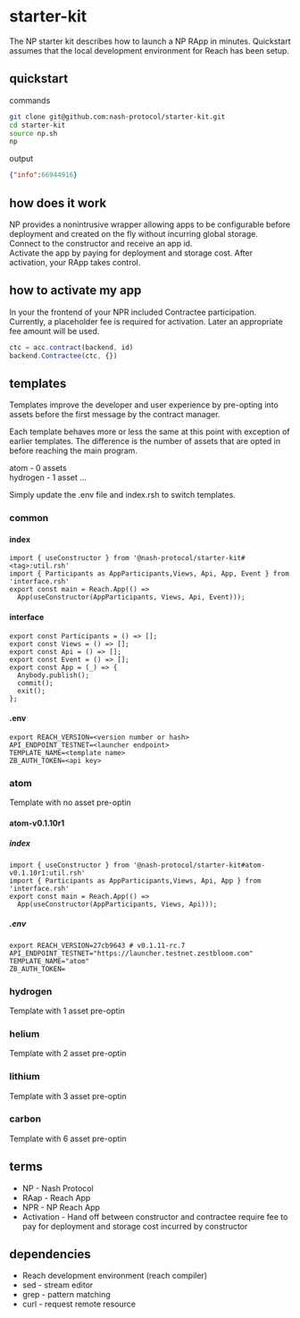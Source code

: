 # starter-kit

The NP starter kit describes how to launch a NP RApp in minutes. Quickstart assumes that the local development environment for Reach has been setup.

## quickstart

commands
```bash
git clone git@github.com:nash-protocol/starter-kit.git 
cd starter-kit 
source np.sh 
np
```

output
```json
{"info":66944916}
```

## how does it work

NP provides a nonintrusive wrapper allowing apps to be configurable before deployment and created on the fly without incurring global storage.   
Connect to the constructor and receive an app id.   
Activate the app by paying for deployment and storage cost. 
After activation, your RApp takes control.

## how to activate my app

In your the frontend of your NPR included Contractee participation. Currently, a placeholder fee is required for activation. Later an appropriate fee amount will be used.

```js
ctc = acc.contract(backend, id)
backend.Contractee(ctc, {})
```

## templates

Templates improve the developer and user experience by pre-opting into assets before the first message by the contract manager.

Each template behaves more or less the same at this point with exception of earlier templates. The difference is the number of assets that are opted in before reaching the main program.

atom - 0 assets  
hydrogen - 1 asset
...

Simply update the .env file and index.rsh to switch templates.


### common

#### index

```
import { useConstructor } from '@nash-protocol/starter-kit#<tag>:util.rsh'
import { Participants as AppParticipants,Views, Api, App, Event } from 'interface.rsh'
export const main = Reach.App(() => 
  App(useConstructor(AppParticipants, Views, Api, Event)));
```

#### interface

```
export const Participants = () => [];
export const Views = () => [];
export const Api = () => [];
export const Event = () => [];
export const App = (_) => {
  Anybody.publish();
  commit();
  exit();
};
```

#### .env

```
export REACH_VERSION=<version number or hash>
API_ENDPOINT_TESTNET=<launcher endpoint>
TEMPLATE_NAME=<template name>
ZB_AUTH_TOKEN=<api key>
```

### atom

Template with no asset pre-optin

#### atom-v0.1.10r1

##### index

```
import { useConstructor } from '@nash-protocol/starter-kit#atom-v0.1.10r1:util.rsh'
import { Participants as AppParticipants,Views, Api, App } from 'interface.rsh'
export const main = Reach.App(() => 
  App(useConstructor(AppParticipants, Views, Api)));
```

##### .env

```
export REACH_VERSION=27cb9643 # v0.1.11-rc.7
API_ENDPOINT_TESTNET="https://launcher.testnet.zestbloom.com"
TEMPLATE_NAME="atom"
ZB_AUTH_TOKEN=
```

### hydrogen

Template with 1 asset pre-optin

### helium

Template with 2 asset pre-optin

### lithium

Template with 3 asset pre-optin

### carbon

Template with 6 asset pre-optin

## terms

- NP - Nash Protocol
- RAap - Reach App
- NPR - NP Reach App
- Activation - Hand off between constructor and contractee require fee to pay for deployment and storage cost incurred by constructor

## dependencies

- Reach development environment (reach compiler)
- sed - stream editor
- grep - pattern matching
- curl - request remote resource


